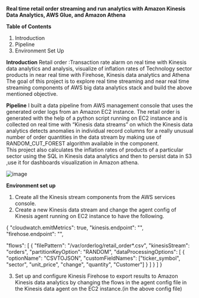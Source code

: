 **Real time retail order streaming and run analytics with Amazon Kinesis Data Analytics, AWS Glue, and Amazon Athena**

**Table of Contents**
1.	Introduction
2.	Pipeline
3.	Environment Set Up


**Introduction**
Retail order :Transaction rate alarm on real time with Kinesis data analytics and analysis, visualize of inflation rates of Technology sector products in near real time with Firehose, Kinesis data analytics and Athena
The goal of this project is to explore real time streaming and near real time streaming components of AWS big data analytics stack and build the above mentioned objective.

**Pipeline**
I built a data pipeline from AWS management console that uses the generated order logs from an Amazon EC2 instance. The retail order is generated with the help of a python script running on EC2 instance and is collected on real time with “Kinesis data streams” on which the Kinesis data analytics detects anomalies in individual record columns for a really unusual number of order quantities in the data stream by making use of RANDOM_CUT_FOREST algorithm available in the component.  
This project also calculates the inflation rates of products of a particular sector using the SQL in Kinesis data analytics and then to persist data in S3 ,use it for dashboards visualization in Amazon athena.

![image](https://user-images.githubusercontent.com/101117981/157690162-70ac1004-003d-49ff-90a2-58de585e73ed.png)


**Environment set up**
1.	Create all the Kinesis stream components from the AWS services console.
2.	Create a new Kinesis data stream and change the agent config of Kinesis agent running on EC2 instance to have the following.

{
  "cloudwatch.emitMetrics": true,
  "kinesis.endpoint": "",
  "firehose.endpoint": "", 
  
  "flows": [
    {
      "filePattern": "/var/orderlog/retail_order*.csv",
      "kinesisStream": "orders",
      "partitionKeyOption": "RANDOM",
      "dataProcessingOptions": [
         {
            "optionName": "CSVTOJSON",
            "customFieldNames": ["ticker_symbol", "sector", "unit_price", "change", "quantity", "Customer"]
         }
      ]
    }
  ]
}

3.	Set up and configure Kinesis Firehose to export results to Amazon Kinesis data analytics by changing the flows in the agent config file in the Kinesis data agent on the EC2 instance.(in the above config file)

